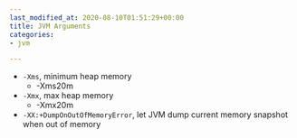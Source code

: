 ```yaml
---
last_modified_at: 2020-08-10T01:51:29+00:00
title: JVM Arguments
categories:
- jvm

---
```

* `-Xms`, minimum heap memory
  * -Xms20m
* `-Xmx`, max heap memory
  * -Xmx20m
* `-XX:+DumpOnOutOfMemoryError`, let JVM dump current memory snapshot when out of memory